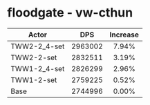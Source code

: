 # floodgate - vw-cthun
| Actor | DPS | Increase |
|---|:---:|:---:|
|TWW2-2_4-set|2963002|7.94%|
|TWW2-2-set|2832511|3.19%|
|TWW1-2_4-set|2826299|2.96%|
|TWW1-2-set|2759225|0.52%|
|Base|2744996|0.00%|
